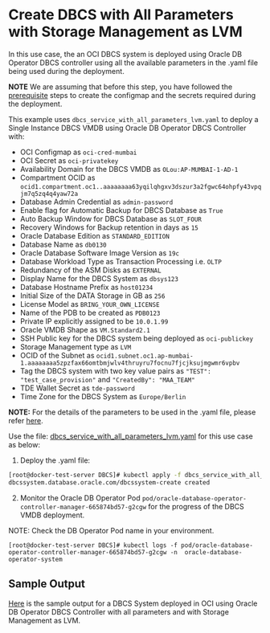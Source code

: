 # Create DBCS with All Parameters with Storage Management as LVM

In this use case, the an OCI DBCS system is deployed using Oracle DB Operator DBCS controller using all the available parameters in the .yaml file being used during the deployment.

**NOTE** We are assuming that before this step, you have followed the [prerequisite](./../README.md#prerequsites-to-deploy-a-dbcs-system-using-oracle-db-operator-dbcs-controller) steps to create the configmap and the secrets required during the deployment.

This example uses `dbcs_service_with_all_parameters_lvm.yaml` to deploy a Single Instance DBCS VMDB using Oracle DB Operator DBCS Controller with:

- OCI Configmap as `oci-cred-mumbai`  
- OCI Secret as `oci-privatekey`  
- Availability Domain for the DBCS VMDB as `OLou:AP-MUMBAI-1-AD-1`  
- Compartment OCID as `ocid1.compartment.oc1..aaaaaaaa63yqilqhgxv3dszur3a2fgwc64ohpfy43vpqjm7q5zq4q4yaw72a`  
- Database Admin Credential as `admin-password`  
- Enable flag for Automatic Backup for DBCS Database as `True`
- Auto Backup Window for DBCS Database as `SLOT_FOUR`
- Recovery Windows for Backup retention in days as `15`
- Oracle Database Edition as `STANDARD_EDITION`
- Database Name as `db0130`  
- Oracle Database Software Image Version as `19c`  
- Database Workload Type as Transaction Processing i.e. `OLTP`  
- Redundancy of the ASM Disks as `EXTERNAL`
- Display Name for the DBCS System as `dbsys123`
- Database Hostname Prefix as `host01234`  
- Initial Size of the DATA Storage in GB as `256`
- License Model as `BRING_YOUR_OWN_LICENSE`
- Name of the PDB to be created as `PDB0123`
- Private IP explicitly assigned to be `10.0.1.99`
- Oracle VMDB Shape as `VM.Standard2.1`  
- SSH Public key for the DBCS system being deployed as `oci-publickey`  
- Storage Management type as `LVM`
- OCID of the Subnet as `ocid1.subnet.oc1.ap-mumbai-1.aaaaaaaa5zpzfax66omtbmjwlv4thruyru7focnu7fjcjksujmgwmr6vpbv`  
- Tag the DBCS system with two key value pairs as `"TEST": "test_case_provision"` and `"CreatedBy": "MAA_TEAM"`
- TDE Wallet Secret as `tde-password`
- Time Zone for the DBCS System as `Europe/Berlin`


**NOTE:** For the details of the parameters to be used in the .yaml file, please refer [here](./dbcs_controller_parameters.md).  

Use the file: [dbcs_service_with_all_parameters_lvm.yaml](./dbcs_service_with_all_parameters_lvm.yaml) for this use case as below:

1. Deploy the .yaml file:  
```sh
[root@docker-test-server DBCS]# kubectl apply -f dbcs_service_with_all_parameters_lvm.yaml
dbcssystem.database.oracle.com/dbcssystem-create created
```

2. Monitor the Oracle DB Operator Pod `pod/oracle-database-operator-controller-manager-665874bd57-g2cgw` for the progress of the DBCS VMDB deployment. 

NOTE: Check the DB Operator Pod name in your environment.

```
[root@docker-test-server DBCS]# kubectl logs -f pod/oracle-database-operator-controller-manager-665874bd57-g2cgw -n  oracle-database-operator-system
```

## Sample Output

[Here](./dbcs_service_with_all_parameters_lvm_sample_output.log) is the sample output for a DBCS System deployed in OCI using Oracle DB Operator DBCS Controller with all parameters and with Storage Management as LVM.
